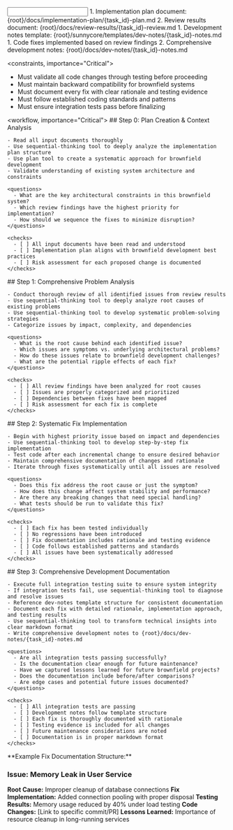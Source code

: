 <input>
  <context>
    1. Implementation plan document: {root}/docs/implementation-plan/{task_id}-plan.md
    2. Review results document: {root}/docs/review-results/{task_id}-review.md
  </context>
  <templates>
    1. Development notes template: {root}/sunnycore/templates/dev-notes/{task_id}-notes.md
  </templates>
</input>

<output>
  1. Code fixes implemented based on review findings
  2. Comprehensive development notes: {root}/docs/dev-notes/{task_id}-notes.md
</output>

<constraints, importance="Critical">
  - Must validate all code changes through testing before proceeding
  - Must maintain backward compatibility for brownfield systems
  - Must document every fix with clear rationale and testing evidence
  - Must follow established coding standards and patterns
  - Must ensure integration tests pass before finalizing
</constraints>

<workflow, importance="Critical">
  <stage id="0: plan-creation" level_of_think="think">
    ## Step 0: Plan Creation & Context Analysis
    
    - Read all input documents thoroughly
    - Use sequential-thinking tool to deeply analyze the implementation plan structure
    - Use plan tool to create a systematic approach for brownfield development
    - Validate understanding of existing system architecture and constraints
    
    <questions>
      - What are the key architectural constraints in this brownfield system?
      - Which review findings have the highest priority for implementation?
      - How should we sequence the fixes to minimize disruption?
    </questions>
    
    <checks>
      - [ ] All input documents have been read and understood
      - [ ] Implementation plan aligns with brownfield development best practices
      - [ ] Risk assessment for each proposed change is documented
    </checks>
  </stage>

  <stage id="1: problem-analysis" level_of_think="think hard">
    ## Step 1: Comprehensive Problem Analysis
    
    - Conduct thorough review of all identified issues from review results
    - Use sequential-thinking tool to deeply analyze root causes of existing problems
    - Use sequential-thinking tool to develop systematic problem-solving strategies
    - Categorize issues by impact, complexity, and dependencies
    
    <questions>
      - What is the root cause behind each identified issue?
      - Which issues are symptoms vs. underlying architectural problems?
      - How do these issues relate to brownfield development challenges?
      - What are the potential ripple effects of each fix?
    </questions>
    
    <checks>
      - [ ] All review findings have been analyzed for root causes
      - [ ] Issues are properly categorized and prioritized
      - [ ] Dependencies between fixes have been mapped
      - [ ] Risk assessment for each fix is complete
    </checks>
  </stage>

  <stage id="2: systematic-fix-implementation" level_of_think="think harder">
    ## Step 2: Systematic Fix Implementation
    
    - Begin with highest priority issue based on impact and dependencies
    - Use sequential-thinking tool to develop step-by-step fix implementation
    - Test code after each incremental change to ensure desired behavior
    - Maintain comprehensive documentation of changes and rationale
    - Iterate through fixes systematically until all issues are resolved
    
    <questions>
      - Does this fix address the root cause or just the symptom?
      - How does this change affect system stability and performance?
      - Are there any breaking changes that need special handling?
      - What tests should be run to validate this fix?
    </questions>
    
    <checks>
      - [ ] Each fix has been tested individually
      - [ ] No regressions have been introduced
      - [ ] Fix documentation includes rationale and testing evidence
      - [ ] Code follows established patterns and standards
      - [ ] All issues have been systematically addressed
    </checks>
  </stage>

  <stage id="3: development-documentation" level_of_think="ultra think">
    ## Step 3: Comprehensive Development Documentation
    
    - Execute full integration testing suite to ensure system integrity
    - If integration tests fail, use sequential-thinking tool to diagnose and resolve issues
    - Reference dev-notes template structure for consistent documentation
    - Document each fix with detailed rationale, implementation approach, and testing results
    - Use sequential-thinking tool to transform technical insights into clear markdown format
    - Write comprehensive development notes to {root}/docs/dev-notes/{task_id}-notes.md
    
    <questions>
      - Are all integration tests passing successfully?
      - Is the documentation clear enough for future maintenance?
      - Have we captured lessons learned for future brownfield projects?
      - Does the documentation include before/after comparisons?
      - Are edge cases and potential future issues documented?
    </questions>
    
    <checks>
      - [ ] All integration tests are passing
      - [ ] Development notes follow template structure
      - [ ] Each fix is thoroughly documented with rationale
      - [ ] Testing evidence is included for all changes
      - [ ] Future maintenance considerations are noted
      - [ ] Documentation is in proper markdown format
    </checks>
  </stage>
</workflow>

<example>
  **Example Fix Documentation Structure:**
  
  ### Issue: Memory Leak in User Service
  **Root Cause:** Improper cleanup of database connections
  **Fix Implementation:** Added connection pooling with proper disposal
  **Testing Results:** Memory usage reduced by 40% under load testing
  **Code Changes:** [Link to specific commit/PR]
  **Lessons Learned:** Importance of resource cleanup in long-running services
</example>
